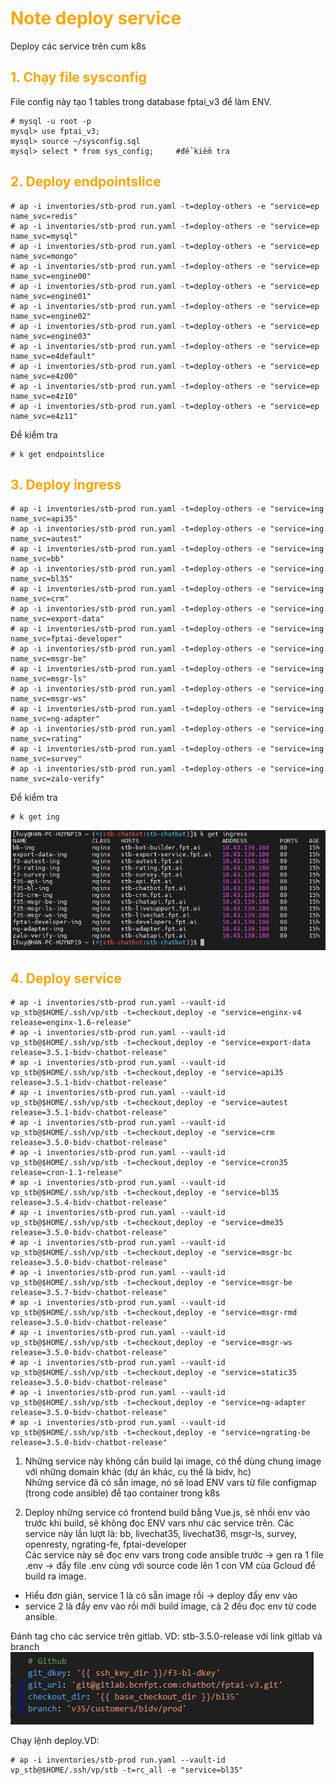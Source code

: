 <h1 style="color:orange">Note deploy service</h1>
Deploy các service trên cụm k8s

<h2 style="color:orange">1. Chạy file sysconfig</h2>
File config này tạo 1 tables trong database fptai_v3 để làm ENV.

    # mysql -u root -p
    mysql> use fptai_v3;
    mysql> source ~/sysconfig.sql
    mysql> select * from sys_config;     #để kiểm tra
<h2 style="color:orange">2. Deploy endpointslice</h2>

    # ap -i inventories/stb-prod run.yaml -t=deploy-others -e "service=ep name_svc=redis"
    # ap -i inventories/stb-prod run.yaml -t=deploy-others -e "service=ep name_svc=mysql"
    # ap -i inventories/stb-prod run.yaml -t=deploy-others -e "service=ep name_svc=mongo"
    # ap -i inventories/stb-prod run.yaml -t=deploy-others -e "service=ep name_svc=engine00"
    # ap -i inventories/stb-prod run.yaml -t=deploy-others -e "service=ep name_svc=engine01"
    # ap -i inventories/stb-prod run.yaml -t=deploy-others -e "service=ep name_svc=engine02"
    # ap -i inventories/stb-prod run.yaml -t=deploy-others -e "service=ep name_svc=engine03"
    # ap -i inventories/stb-prod run.yaml -t=deploy-others -e "service=ep name_svc=e4default"
    # ap -i inventories/stb-prod run.yaml -t=deploy-others -e "service=ep name_svc=e4z00"
    # ap -i inventories/stb-prod run.yaml -t=deploy-others -e "service=ep name_svc=e4z10"
    # ap -i inventories/stb-prod run.yaml -t=deploy-others -e "service=ep name_svc=e4z11"
Để kiểm tra

    # k get endpointslice
<h2 style="color:orange">3. Deploy ingress</h2>

    # ap -i inventories/stb-prod run.yaml -t=deploy-others -e "service=ing name_svc=api35"
    # ap -i inventories/stb-prod run.yaml -t=deploy-others -e "service=ing name_svc=autest"
    # ap -i inventories/stb-prod run.yaml -t=deploy-others -e "service=ing name_svc=bb"
    # ap -i inventories/stb-prod run.yaml -t=deploy-others -e "service=ing name_svc=bl35"
    # ap -i inventories/stb-prod run.yaml -t=deploy-others -e "service=ing name_svc=crm"
    # ap -i inventories/stb-prod run.yaml -t=deploy-others -e "service=ing name_svc=export-data"
    # ap -i inventories/stb-prod run.yaml -t=deploy-others -e "service=ing name_svc=fptai-developer"
    # ap -i inventories/stb-prod run.yaml -t=deploy-others -e "service=ing name_svc=msgr-be"
    # ap -i inventories/stb-prod run.yaml -t=deploy-others -e "service=ing name_svc=msgr-ls"
    # ap -i inventories/stb-prod run.yaml -t=deploy-others -e "service=ing name_svc=msgr-ws"
    # ap -i inventories/stb-prod run.yaml -t=deploy-others -e "service=ing name_svc=ng-adapter"
    # ap -i inventories/stb-prod run.yaml -t=deploy-others -e "service=ing name_svc=rating"
    # ap -i inventories/stb-prod run.yaml -t=deploy-others -e "service=ing name_svc=survey"
    # ap -i inventories/stb-prod run.yaml -t=deploy-others -e "service=ing name_svc=zalo-verify"
Để kiểm tra

    # k get ing
![note-deploy1](../img/note-deploy1.png)<br>
<h2 style="color:orange">4. Deploy service</h2>

    # ap -i inventories/stb-prod run.yaml --vault-id vp_stb@$HOME/.ssh/vp/stb -t=checkout,deploy -e "service=enginx-v4 release=enginx-1.6-release"
    # ap -i inventories/stb-prod run.yaml --vault-id vp_stb@$HOME/.ssh/vp/stb -t=checkout,deploy -e "service=export-data release=3.5.1-bidv-chatbot-release"
    # ap -i inventories/stb-prod run.yaml --vault-id vp_stb@$HOME/.ssh/vp/stb -t=checkout,deploy -e "service=api35 release=3.5.1-bidv-chatbot-release"
    # ap -i inventories/stb-prod run.yaml --vault-id vp_stb@$HOME/.ssh/vp/stb -t=checkout,deploy -e "service=autest release=3.5.1-bidv-chatbot-release"
    # ap -i inventories/stb-prod run.yaml --vault-id vp_stb@$HOME/.ssh/vp/stb -t=checkout,deploy -e "service=crm release=3.5.0-bidv-chatbot-release"
    # ap -i inventories/stb-prod run.yaml --vault-id vp_stb@$HOME/.ssh/vp/stb -t=checkout,deploy -e "service=cron35 release=cron-1.1-release"
    # ap -i inventories/stb-prod run.yaml --vault-id vp_stb@$HOME/.ssh/vp/stb -t=checkout,deploy -e "service=bl35 release=3.5.4-bidv-chatbot-release"
    # ap -i inventories/stb-prod run.yaml --vault-id vp_stb@$HOME/.ssh/vp/stb -t=checkout,deploy -e "service=dme35 release=3.5.0-bidv-chatbot-release"
    # ap -i inventories/stb-prod run.yaml --vault-id vp_stb@$HOME/.ssh/vp/stb -t=checkout,deploy -e "service=msgr-bc release=3.5.0-bidv-chatbot-release"
    # ap -i inventories/stb-prod run.yaml --vault-id vp_stb@$HOME/.ssh/vp/stb -t=checkout,deploy -e "service=msgr-be release=3.5.7-bidv-chatbot-release"
    # ap -i inventories/stb-prod run.yaml --vault-id vp_stb@$HOME/.ssh/vp/stb -t=checkout,deploy -e "service=msgr-rmd release=3.5.0-bidv-chatbot-release"
    # ap -i inventories/stb-prod run.yaml --vault-id vp_stb@$HOME/.ssh/vp/stb -t=checkout,deploy -e "service=msgr-ws release=3.5.0-bidv-chatbot-release"
    # ap -i inventories/stb-prod run.yaml --vault-id vp_stb@$HOME/.ssh/vp/stb -t=checkout,deploy -e "service=static35 release=3.5.0-bidv-chatbot-release"
    # ap -i inventories/stb-prod run.yaml --vault-id vp_stb@$HOME/.ssh/vp/stb -t=checkout,deploy -e "service=ng-adapter release=3.5.0-bidv-chatbot-release"
    # ap -i inventories/stb-prod run.yaml --vault-id vp_stb@$HOME/.ssh/vp/stb -t=checkout,deploy -e "service=ngrating-be release=3.5.0-bidv-chatbot-release"
1. Những service này không cần build lại image, có thể dùng chung image với những domain khác (dự án khác, cụ thể là bidv, hc)<br>
Những service đã có sẵn image, nó sẽ load ENV vars từ file configmap (trong code ansible) để tạo container trong k8s

2. Deploy những service có frontend build bằng Vue.js, sẽ nhồi env vào trước khi build, sẽ không đọc ENV vars như các service trên. Các service này lần lượt là: bb, livechat35, livechat36, msgr-ls, survey, openresty, ngrating-fe, fptai-developer<br>
Các service này sẽ đọc env vars trong code ansible trước -> gen ra 1 file .env -> đẩy file .env cùng với source code lên 1 con VM của Gcloud để build ra image.<br>
- Hiểu đơn giản, service 1 là có sẵn image rồi -> deploy đẩy env vào
- service 2 là đẩy env vào rồi mới build image, cả 2 đều đọc env từ code ansible.

Đánh tag cho các service trên gitlab. VD: stb-3.5.0-release với link gitlab và branch 
![note-deploy2](../img/note-deploy2.png)<br>

Chạy lệnh deploy.VD:

    # ap -i inventories/stb-prod run.yaml --vault-id vp_stb@$HOME/.ssh/vp/stb -t=rc_all -e "service=bl35"